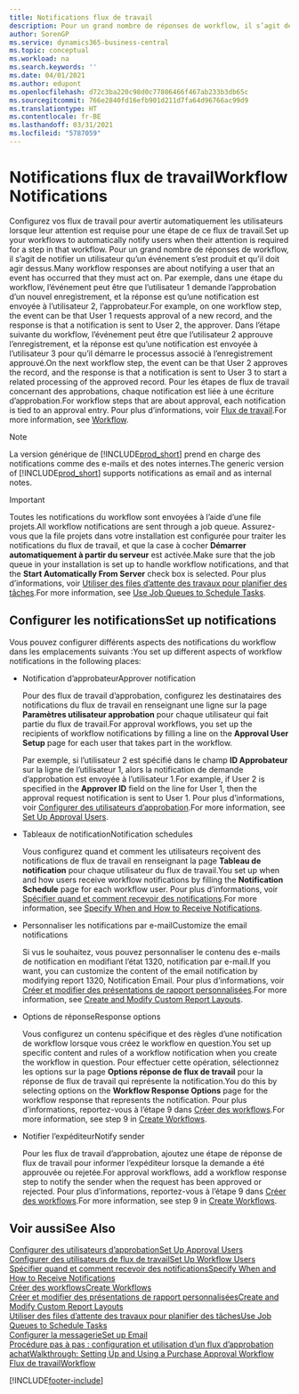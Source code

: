 ```yaml
---
title: Notifications flux de travail
description: Pour un grand nombre de réponses de workflow, il s’agit de notifier un utilisateur qu’un événement s’est produit et qu’il doit agir dessus. Par exemple, dans une étape du workflow, l’événement peut être que l’utilisateur 1 demande l’approbation d’un nouvel enregistrement, et la réponse est qu’une notification est envoyée à l’utilisateur 2, l’approbateur. Dans l’étape suivante du workflow, l’événement peut être que l’utilisateur 2 approuve l’enregistrement, et la réponse est qu’une notification est envoyée à l’utilisateur 3 pour qu’il démarre le processus associé à l’enregistrement approuvé. Pour les étapes de flux de travail concernant des approbations, chaque notification est liée à une écriture d’approbation.
author: SorenGP
ms.service: dynamics365-business-central
ms.topic: conceptual
ms.workload: na
ms.search.keywords: ''
ms.date: 04/01/2021
ms.author: edupont
ms.openlocfilehash: d72c3ba220c98d0c77806466f467ab233b3db65c
ms.sourcegitcommit: 766e2840fd16efb901d211d7fa64d96766ac99d9
ms.translationtype: HT
ms.contentlocale: fr-BE
ms.lasthandoff: 03/31/2021
ms.locfileid: "5787059"
---
```

# <a name="workflow-notifications"></a><span data-ttu-id="e7bbe-106">Notifications flux de travail</span><span class="sxs-lookup"><span data-stu-id="e7bbe-106">Workflow Notifications</span></span>

<span data-ttu-id="e7bbe-107">Configurez vos flux de travail pour avertir automatiquement les utilisateurs lorsque leur attention est requise pour une étape de ce flux de travail.</span><span class="sxs-lookup"><span data-stu-id="e7bbe-107">Set up your workflows to automatically notify users when their attention is required for a step in that workflow.</span></span> <span data-ttu-id="e7bbe-108">Pour un grand nombre de réponses de workflow, il s’agit de notifier un utilisateur qu’un événement s’est produit et qu’il doit agir dessus.</span><span class="sxs-lookup"><span data-stu-id="e7bbe-108">Many workflow responses are about notifying a user that an event has occurred that they must act on.</span></span> <span data-ttu-id="e7bbe-109">Par exemple, dans une étape du workflow, l’événement peut être que l’utilisateur 1 demande l’approbation d’un nouvel enregistrement, et la réponse est qu’une notification est envoyée à l’utilisateur 2, l’approbateur.</span><span class="sxs-lookup"><span data-stu-id="e7bbe-109">For example, on one workflow step, the event can be that User 1 requests approval of a new record, and the response is that a notification is sent to User 2, the approver.</span></span> <span data-ttu-id="e7bbe-110">Dans l’étape suivante du workflow, l’événement peut être que l’utilisateur 2 approuve l’enregistrement, et la réponse est qu’une notification est envoyée à l’utilisateur 3 pour qu’il démarre le processus associé à l’enregistrement approuvé.</span><span class="sxs-lookup"><span data-stu-id="e7bbe-110">On the next workflow step, the event can be that User 2 approves the record, and the response is that a notification is sent to User 3 to start a related processing of the approved record.</span></span> <span data-ttu-id="e7bbe-111">Pour les étapes de flux de travail concernant des approbations, chaque notification est liée à une écriture d’approbation.</span><span class="sxs-lookup"><span data-stu-id="e7bbe-111">For workflow steps that are about approval, each notification is tied to an approval entry.</span></span> <span data-ttu-id="e7bbe-112">Pour plus d’informations, voir [Flux de travail](across-workflow.md).</span><span class="sxs-lookup"><span data-stu-id="e7bbe-112">For more information, see [Workflow](across-workflow.md).</span></span>  

> [!NOTE]  
> <span data-ttu-id="e7bbe-113">La version générique de [!INCLUDE[prod_short](includes/prod_short.md)] prend en charge des notifications comme des e-mails et des notes internes.</span><span class="sxs-lookup"><span data-stu-id="e7bbe-113">The generic version of [!INCLUDE[prod_short](includes/prod_short.md)] supports notifications as email and as internal notes.</span></span>  

> [!IMPORTANT]  
> <span data-ttu-id="e7bbe-114">Toutes les notifications du workflow sont envoyées à l’aide d’une file projets.</span><span class="sxs-lookup"><span data-stu-id="e7bbe-114">All workflow notifications are sent through a job queue.</span></span> <span data-ttu-id="e7bbe-115">Assurez-vous que la file projets dans votre installation est configurée pour traiter les notifications du flux de travail, et que la case à cocher **Démarrer automatiquement à partir du serveur** est activée.</span><span class="sxs-lookup"><span data-stu-id="e7bbe-115">Make sure that the job queue in your installation is set up to handle workflow notifications, and that the **Start Automatically From Server** check box is selected.</span></span> <span data-ttu-id="e7bbe-116">Pour plus d’informations, voir [Utiliser des files d’attente des travaux pour planifier des tâches](admin-job-queues-schedule-tasks.md).</span><span class="sxs-lookup"><span data-stu-id="e7bbe-116">For more information, see [Use Job Queues to Schedule Tasks](admin-job-queues-schedule-tasks.md).</span></span>

## <a name="set-up-notifications"></a><span data-ttu-id="e7bbe-117">Configurer les notifications</span><span class="sxs-lookup"><span data-stu-id="e7bbe-117">Set up notifications</span></span>

<span data-ttu-id="e7bbe-118">Vous pouvez configurer différents aspects des notifications du workflow dans les emplacements suivants :</span><span class="sxs-lookup"><span data-stu-id="e7bbe-118">You set up different aspects of workflow notifications in the following places:</span></span>  

* <span data-ttu-id="e7bbe-119">Notification d’approbateur</span><span class="sxs-lookup"><span data-stu-id="e7bbe-119">Approver notification</span></span>

    <span data-ttu-id="e7bbe-120">Pour des flux de travail d’approbation, configurez les destinataires des notifications du flux de travail en renseignant une ligne sur la page **Paramètres utilisateur approbation** pour chaque utilisateur qui fait partie du flux de travail.</span><span class="sxs-lookup"><span data-stu-id="e7bbe-120">For approval workflows, you set up the recipients of workflow notifications by filling a line on the **Approval User Setup** page for each user that takes part in the workflow.</span></span>  

    <span data-ttu-id="e7bbe-121">Par exemple, si l’utilisateur 2 est spécifié dans le champ **ID Approbateur** sur la ligne de l’utilisateur 1, alors la notification de demande d’approbation est envoyée à l’utilisateur 1.</span><span class="sxs-lookup"><span data-stu-id="e7bbe-121">For example, if User 2 is specified in the **Approver ID** field on the line for User 1, then the approval request notification is sent to User 1.</span></span> <span data-ttu-id="e7bbe-122">Pour plus d’informations, voir [Configurer des utilisateurs d’approbation](across-how-to-set-up-approval-users.md).</span><span class="sxs-lookup"><span data-stu-id="e7bbe-122">For more information, see [Set Up Approval Users](across-how-to-set-up-approval-users.md).</span></span>  
* <span data-ttu-id="e7bbe-123">Tableaux de notification</span><span class="sxs-lookup"><span data-stu-id="e7bbe-123">Notification schedules</span></span>

    <span data-ttu-id="e7bbe-124">Vous configurez quand et comment les utilisateurs reçoivent des notifications de flux de travail en renseignant la page **Tableau de notification** pour chaque utilisateur du flux de travail.</span><span class="sxs-lookup"><span data-stu-id="e7bbe-124">You set up when and how users receive workflow notifications by filling the **Notification Schedule** page for each workflow user.</span></span> <span data-ttu-id="e7bbe-125">Pour plus d’informations, voir [Spécifier quand et comment recevoir des notifications](across-how-to-specify-when-and-how-to-receive-notifications.md).</span><span class="sxs-lookup"><span data-stu-id="e7bbe-125">For more information, see [Specify When and How to Receive Notifications](across-how-to-specify-when-and-how-to-receive-notifications.md).</span></span>  
* <span data-ttu-id="e7bbe-126">Personnaliser les notifications par e-mail</span><span class="sxs-lookup"><span data-stu-id="e7bbe-126">Customize the email notifications</span></span>

    <span data-ttu-id="e7bbe-127">Si vus le souhaitez, vous pouvez personnaliser le contenu des e-mails de notification en modifiant l’état 1320, notification par e-mail.</span><span class="sxs-lookup"><span data-stu-id="e7bbe-127">If you want, you can customize the content of the email notification by modifying report 1320, Notification Email.</span></span> <span data-ttu-id="e7bbe-128">Pour plus d’informations, voir [Créer et modifier des présentations de rapport personnalisées](ui-how-create-custom-report-layout.md).</span><span class="sxs-lookup"><span data-stu-id="e7bbe-128">For more information, see [Create and Modify Custom Report Layouts](ui-how-create-custom-report-layout.md).</span></span>  
* <span data-ttu-id="e7bbe-129">Options de réponse</span><span class="sxs-lookup"><span data-stu-id="e7bbe-129">Response options</span></span>

    <span data-ttu-id="e7bbe-130">Vous configurez un contenu spécifique et des règles d’une notification de workflow lorsque vous créez le workflow en question.</span><span class="sxs-lookup"><span data-stu-id="e7bbe-130">You set up specific content and rules of a workflow notification when you create the workflow in question.</span></span> <span data-ttu-id="e7bbe-131">Pour effectuer cette opération, sélectionnez les options sur la page **Options réponse de flux de travail** pour la réponse de flux de travail qui représente la notification.</span><span class="sxs-lookup"><span data-stu-id="e7bbe-131">You do this by selecting options on the **Workflow Response Options** page for the workflow response that represents the notification.</span></span> <span data-ttu-id="e7bbe-132">Pour plus d’informations, reportez-vous à l’étape 9 dans [Créer des workflows](across-how-to-create-workflows.md).</span><span class="sxs-lookup"><span data-stu-id="e7bbe-132">For more information, see step 9 in [Create Workflows](across-how-to-create-workflows.md).</span></span>  

* <span data-ttu-id="e7bbe-133">Notifier l’expéditeur</span><span class="sxs-lookup"><span data-stu-id="e7bbe-133">Notify sender</span></span>

    <span data-ttu-id="e7bbe-134">Pour les flux de travail d’approbation, ajoutez une étape de réponse de flux de travail pour informer l’expéditeur lorsque la demande a été approuvée ou rejetée.</span><span class="sxs-lookup"><span data-stu-id="e7bbe-134">For approval workflows, add a workflow response step to notify the sender when the request has been approved or rejected.</span></span> <span data-ttu-id="e7bbe-135">Pour plus d’informations, reportez-vous à l’étape 9 dans [Créer des workflows](across-how-to-create-workflows.md).</span><span class="sxs-lookup"><span data-stu-id="e7bbe-135">For more information, see step 9 in [Create Workflows](across-how-to-create-workflows.md).</span></span>  

## <a name="see-also"></a><span data-ttu-id="e7bbe-136">Voir aussi</span><span class="sxs-lookup"><span data-stu-id="e7bbe-136">See Also</span></span>

[<span data-ttu-id="e7bbe-137">Configurer des utilisateurs d’approbation</span><span class="sxs-lookup"><span data-stu-id="e7bbe-137">Set Up Approval Users</span></span>](across-how-to-set-up-approval-users.md)  
[<span data-ttu-id="e7bbe-138">Configurer des utilisateurs de flux de travail</span><span class="sxs-lookup"><span data-stu-id="e7bbe-138">Set Up Workflow Users</span></span>](across-how-to-set-up-workflow-users.md)  
[<span data-ttu-id="e7bbe-139">Spécifier quand et comment recevoir des notifications</span><span class="sxs-lookup"><span data-stu-id="e7bbe-139">Specify When and How to Receive Notifications</span></span>](across-how-to-specify-when-and-how-to-receive-notifications.md)  
[<span data-ttu-id="e7bbe-140">Créer des workflows</span><span class="sxs-lookup"><span data-stu-id="e7bbe-140">Create Workflows</span></span>](across-how-to-create-workflows.md)  
[<span data-ttu-id="e7bbe-141">Créer et modifier des présentations de rapport personnalisées</span><span class="sxs-lookup"><span data-stu-id="e7bbe-141">Create and Modify Custom Report Layouts</span></span>](ui-how-create-custom-report-layout.md)  
[<span data-ttu-id="e7bbe-142">Utiliser des files d’attente des travaux pour planifier des tâches</span><span class="sxs-lookup"><span data-stu-id="e7bbe-142">Use Job Queues to Schedule Tasks</span></span>](admin-job-queues-schedule-tasks.md)  
[<span data-ttu-id="e7bbe-143">Configurer la messagerie</span><span class="sxs-lookup"><span data-stu-id="e7bbe-143">Set up Email</span></span>](admin-how-setup-email.md)  
[<span data-ttu-id="e7bbe-144">Procédure pas à pas : configuration et utilisation d’un flux d’approbation achat</span><span class="sxs-lookup"><span data-stu-id="e7bbe-144">Walkthrough: Setting Up and Using a Purchase Approval Workflow</span></span>](walkthrough-setting-up-and-using-a-purchase-approval-workflow.md)  
[<span data-ttu-id="e7bbe-145">Flux de travail</span><span class="sxs-lookup"><span data-stu-id="e7bbe-145">Workflow</span></span>](across-workflow.md)  


[!INCLUDE[footer-include](includes/footer-banner.md)]